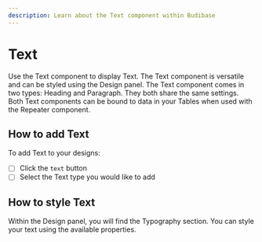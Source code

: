 ```yaml
---
description: Learn about the Text component within Budibase
---
```


# Text

Use the Text component to display Text. The Text component is versatile and can be styled using the Design panel. The Text component comes in two types: Heading and Paragraph. They both share the same settings. Both Text components can be bound to data in your Tables when used with the Repeater component.

## How to add Text

To add Text to your designs:

* [ ] Click the `text` button
* [ ] Select the Text type you would like to add

## How to style Text

Within the Design panel, you will find the Typography section. You can style your text using the available properties.

